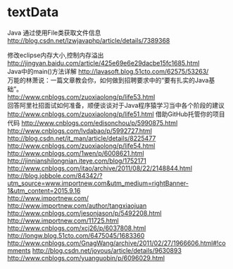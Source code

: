 # textData
Java 通过使用File类获取文件信息
http://blog.csdn.net/lzwjavaphp/article/details/7389368	

修改eclipse内存大小,控制内存溢出
http://jingyan.baidu.com/article/425e69e6e29dacbe15fc1685.html							
Java中的main()方法详解
http://lavasoft.blog.51cto.com/62575/53263/												
万能的林萧说：一篇文章教会你，如何做到招聘要求中的“要有扎实的Java基础”。									
http://www.cnblogs.com/zuoxiaolong/p/life53.html		
回答阿里社招面试如何准备，顺便谈谈对于Java程序猿学习当中各个阶段的建议
http://www.cnblogs.com/zuoxiaolong/p/life51.html
借助GitHub托管你的项目代码
http://www.cnblogs.com/edisonchou/p/5990875.html										
http://www.cnblogs.com/lvdabao/p/5992727.html								
http://blog.csdn.net/it_man/article/details/8225477										
http://www.cnblogs.com/zuoxiaolong/p/life54.html											
http://www.cnblogs.com/1wen/p/6008621.html											
http://jinnianshilongnian.iteye.com/blog/1752171									
http://www.cnblogs.com/itao/archive/2011/08/22/2148844.html				
http://blog.jobbole.com/84342/?utm_source=www.importnew.com&utm_medium=rightBanner-1&utm_content=2015.9.16				
http://www.importnew.com/								
http://www.importnew.com/author/tangxiaojuan									
http://www.cnblogs.com/jesonjason/p/5492208.html
http://www.importnew.com/11725.html
http://www.cnblogs.com/xcj26/p/6037808.html
http://longw.blog.51cto.com/6475045/1683360								
http://www.cnblogs.com/GnagWang/archive/2011/02/27/1966606.html#!comments
http://blog.csdn.net/joyous/article/details/9630893											
http://www.cnblogs.com/yuanguobin/p/6096029.html
